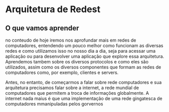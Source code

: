 # Arquitetura de Redest
## O que vamos aprender

no conteudo de hoje iremos nos aprofundar  mais em redes de computadores, entendendo um pouco melhor como funcionam as diversas redes e como utilizamos isso no nosso dia a dia, seja para acessar uma aplicação ou para desenvolver uma aplicação que explore essa arquitetura. Aprendemos tambem sobre os diversos protocolos e como eles são utilizados,
assim como os diversos componentes que formam as redes de computadores como, por exemplo, clientes e servers.

Antes, no entanto, de começarmos a falar sobre rede computadores e sua arquitetura precisamos falar sobre a internet, a rede mundial de computadores que permitem a troca de informações globalmente. A internet nada maius é que uma implementação de uma rede gingatesca de computadores mmanipuladas pelos gorvernos
